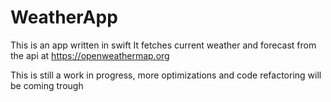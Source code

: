 # WeatherApp
This is an app written in swift
It fetches current weather and forecast from the api at https://openweathermap.org

This is still a work in progress, more optimizations and code refactoring will be coming trough
